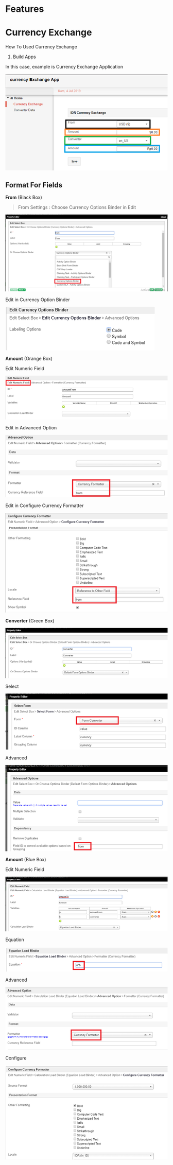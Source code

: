 # Features

# Currency Exchange

How To Used Currency Exchange

1. Build Apps

In this case, example is Currency Exchange Application

<img src="https://raw.githubusercontent.com/kinnara-digital-studio/kecak-workflow/master/docs/assets/currency.png" alt="Currency" />

<h2> Format For Fields </h2>

**From** (Black Box)

> From Settings :
Choose Currency Options Binder in Edit

<img src="https://raw.githubusercontent.com/kinnara-digital-studio/kecak-workflow/master/docs/assets/currencyFrom.png" alt="Currency From" />

Edit in Currency Option Binder

<img src="https://raw.githubusercontent.com/kinnara-digital-studio/kecak-workflow/master/docs/assets/currencyFromEdit.png" alt="Currency From" />

**Amount** (Orange Box)

Edit Numeric Field

<img src="https://raw.githubusercontent.com/kinnara-digital-studio/kecak-workflow/master/docs/assets/currencyAmountEdit.png" alt="Currency Amount" />

Edit in Advanced Option

<img src="https://raw.githubusercontent.com/kinnara-digital-studio/kecak-workflow/master/docs/assets/currencyAmountAdvance.png" alt="Currency Amount" />

Edit in Configure Currency Formatter

<img src="https://raw.githubusercontent.com/kinnara-digital-studio/kecak-workflow/master/docs/assets/currencyAmountConfigure.png" alt="Currency Amount" />

**Converter** (Green Box)

<img src="https://raw.githubusercontent.com/kinnara-digital-studio/kecak-workflow/master/docs/assets/currencyConverterEdit.png" alt="Currency Converter" />

Select

<img src="https://raw.githubusercontent.com/kinnara-digital-studio/kecak-workflow/master/docs/assets/currencyConverterSelectForm.png" alt="Currency Converter" />

Advanced

<img src="https://raw.githubusercontent.com/kinnara-digital-studio/kecak-workflow/master/docs/assets/currencyConverterAdvanced.png" alt="Currency Converter" />


**Amount** (Blue Box)

Edit Numeric Field

<img src="https://raw.githubusercontent.com/kinnara-digital-studio/kecak-workflow/master/docs/assets/currencyAmount2EditField.png" alt="Currency Amount2" />

Equation

<img src="https://raw.githubusercontent.com/kinnara-digital-studio/kecak-workflow/master/docs/assets/currencyAmount2EquationOptions.png" alt="Currency Amount2" />

Advanced

<img src="https://raw.githubusercontent.com/kinnara-digital-studio/kecak-workflow/master/docs/assets/currencyAmount2AdvancedOption.png" alt="Currency Amount2" />

Configure

<img src="https://raw.githubusercontent.com/kinnara-digital-studio/kecak-workflow/master/docs/assets/currencyAmount2Configure.png" alt="Currency Amount2" />
